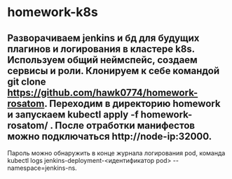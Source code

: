 # homework-k8s

## Разворачиваем jenkins и бд для будущих плагинов и логирования в кластере k8s. Используем общий неймспейс, создаем сервисы и роли. Клонируем к себе командой git clone https://github.com/hawk0774/homework-rosatom. Переходим в директорию homework и запускаем kubectl apply -f homework-rosatom/ . После отработки манифестов можно подключаться http://node-ip:32000. 
Пароль можно обнаружить в конце журнала логирования pod, команда kubectl logs jenkins-deployment-<идентификатор pod> --namespace=jenkins-ns.
